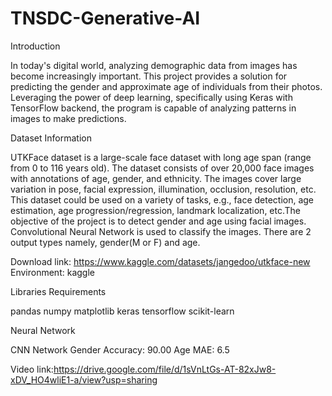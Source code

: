 # TNSDC-Generative-AI

Introduction

In today's digital world, analyzing demographic data from images has become increasingly important. This project provides a solution for predicting the gender and approximate age of individuals from their photos. 
Leveraging the power of deep learning, specifically using Keras with TensorFlow backend, the program is capable of analyzing patterns in images to make predictions.

Dataset Information

UTKFace dataset is a large-scale face dataset with long age span (range from 0 to 116 years old). The dataset consists of over 20,000 face images with annotations of age, gender, and ethnicity. 
The images cover large variation in pose, facial expression, illumination, occlusion, resolution, etc. This dataset could be used on a variety of tasks, e.g., face detection, age estimation, age progression/regression,
landmark localization, etc.The objective of the project is to detect gender and age using facial images. Convolutional Neural Network is used to classify the images.
There are 2 output types namely, gender(M or F) and age.

Download link: https://www.kaggle.com/datasets/jangedoo/utkface-new
Environment: kaggle

Libraries Requirements

pandas
numpy
matplotlib
keras
tensorflow
scikit-learn

Neural Network

CNN Network
Gender Accuracy: 90.00 Age MAE: 6.5

Video link:https://drive.google.com/file/d/1sVnLtGs-AT-82xJw8-xDV_HO4wliE1-a/view?usp=sharing
